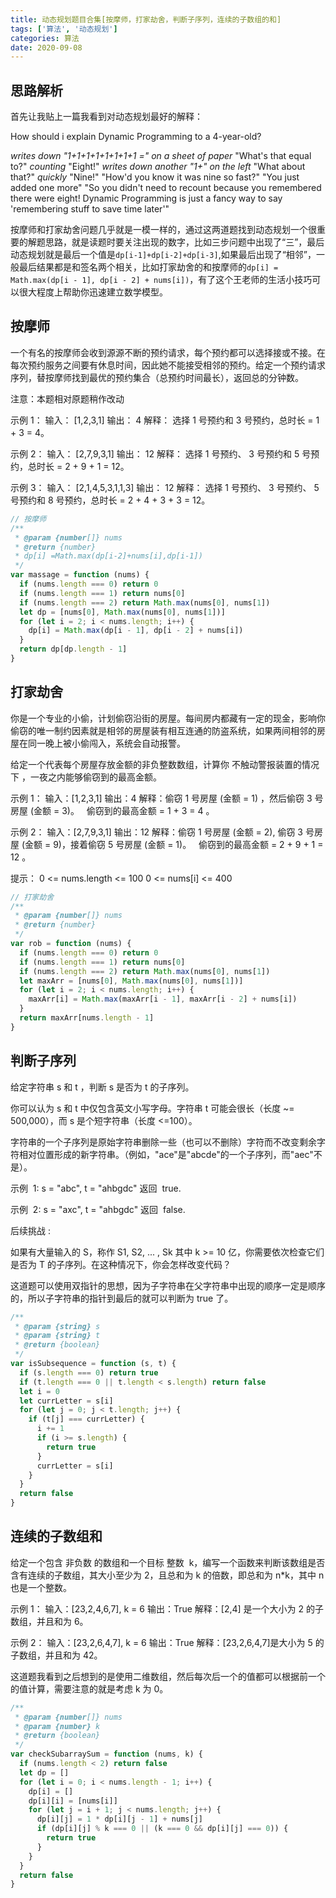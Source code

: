 ```yaml
---
title: 动态规划题目合集[按摩师，打家劫舍，判断子序列，连续的子数组的和]
tags: ['算法', '动态规划']
categories: 算法
date: 2020-09-08
---
```


## 思路解析

首先让我贴上一篇我看到对动态规划最好的解释：

How should i explain Dynamic Programming to a 4-year-old?

_writes down "1+1+1+1+1+1+1+1 =" on a sheet of paper_
"What's that equal to?"
_counting_ "Eight!"
_writes down another "1+" on the left_
"What about that?"
_quickly_ "Nine!"
"How'd you know it was nine so fast?"
"You just added one more"
"So you didn't need to recount because you remembered there were eight! Dynamic Programming is just a fancy way to say 'remembering stuff to save time later'"

<!--more-->

按摩师和打家劫舍问题几乎就是一模一样的，通过这两道题找到动态规划一个很重要的解题思路，就是读题时要关注出现的数字，比如三步问题中出现了“三”，最后动态规划就是最后一个值是`dp[i-1]+dp[i-2]+dp[i-3]`,如果最后出现了“相邻”，一般最后结果都是和签名两个相关，比如打家劫舍的和按摩师的`dp[i] = Math.max(dp[i - 1], dp[i - 2] + nums[i])`，有了这个王老师的生活小技巧可以很大程度上帮助你迅速建立数学模型。

## 按摩师

一个有名的按摩师会收到源源不断的预约请求，每个预约都可以选择接或不接。在每次预约服务之间要有休息时间，因此她不能接受相邻的预约。给定一个预约请求序列，替按摩师找到最优的预约集合（总预约时间最长），返回总的分钟数。

注意：本题相对原题稍作改动

示例 1：
输入： [1,2,3,1]
输出： 4
解释： 选择 1 号预约和 3 号预约，总时长 = 1 + 3 = 4。

示例 2：
输入： [2,7,9,3,1]
输出： 12
解释： 选择 1 号预约、 3 号预约和 5 号预约，总时长 = 2 + 9 + 1 = 12。

示例 3：
输入： [2,1,4,5,3,1,1,3]
输出： 12
解释： 选择 1 号预约、 3 号预约、 5 号预约和 8 号预约，总时长 = 2 + 4 + 3 + 3 = 12。

```javascript
// 按摩师
/**
 * @param {number[]} nums
 * @return {number}
 * dp[i] =Math.max(dp[i-2]+nums[i],dp[i-1])
 */
var massage = function (nums) {
  if (nums.length === 0) return 0
  if (nums.length === 1) return nums[0]
  if (nums.length === 2) return Math.max(nums[0], nums[1])
  let dp = [nums[0], Math.max(nums[0], nums[1])]
  for (let i = 2; i < nums.length; i++) {
    dp[i] = Math.max(dp[i - 1], dp[i - 2] + nums[i])
  }
  return dp[dp.length - 1]
}
```

## 打家劫舍

你是一个专业的小偷，计划偷窃沿街的房屋。每间房内都藏有一定的现金，影响你偷窃的唯一制约因素就是相邻的房屋装有相互连通的防盗系统，如果两间相邻的房屋在同一晚上被小偷闯入，系统会自动报警。

给定一个代表每个房屋存放金额的非负整数数组，计算你 不触动警报装置的情况下 ，一夜之内能够偷窃到的最高金额。

示例 1：
输入：[1,2,3,1]
输出：4
解释：偷窃 1 号房屋 (金额 = 1) ，然后偷窃 3 号房屋 (金额 = 3)。
  偷窃到的最高金额 = 1 + 3 = 4 。

示例 2：
输入：[2,7,9,3,1]
输出：12
解释：偷窃 1 号房屋 (金额 = 2), 偷窃 3 号房屋 (金额 = 9)，接着偷窃 5 号房屋 (金额 = 1)。
  偷窃到的最高金额 = 2 + 9 + 1 = 12 。

提示：
0 <= nums.length <= 100
0 <= nums[i] <= 400

```javascript
// 打家劫舍
/**
 * @param {number[]} nums
 * @return {number}
 */
var rob = function (nums) {
  if (nums.length === 0) return 0
  if (nums.length === 1) return nums[0]
  if (nums.length === 2) return Math.max(nums[0], nums[1])
  let maxArr = [nums[0], Math.max(nums[0], nums[1])]
  for (let i = 2; i < nums.length; i++) {
    maxArr[i] = Math.max(maxArr[i - 1], maxArr[i - 2] + nums[i])
  }
  return maxArr[nums.length - 1]
}
```

## 判断子序列

给定字符串 s 和 t ，判断 s 是否为 t 的子序列。

你可以认为 s 和 t 中仅包含英文小写字母。字符串 t 可能会很长（长度 ~= 500,000），而 s 是个短字符串（长度 <=100）。

字符串的一个子序列是原始字符串删除一些（也可以不删除）字符而不改变剩余字符相对位置形成的新字符串。（例如，"ace"是"abcde"的一个子序列，而"aec"不是）。

示例  1:
s = "abc", t = "ahbgdc"
返回  true.

示例  2:
s = "axc", t = "ahbgdc"
返回  false.

后续挑战 :

如果有大量输入的 S，称作 S1, S2, ... , Sk 其中 k >= 10 亿，你需要依次检查它们是否为 T 的子序列。在这种情况下，你会怎样改变代码？

这道题可以使用双指针的思想，因为子字符串在父字符串中出现的顺序一定是顺序的，所以子字符串的指针到最后的就可以判断为 true 了。

```javascript
/**
 * @param {string} s
 * @param {string} t
 * @return {boolean}
 */
var isSubsequence = function (s, t) {
  if (s.length === 0) return true
  if (t.length === 0 || t.length < s.length) return false
  let i = 0
  let currLetter = s[i]
  for (let j = 0; j < t.length; j++) {
    if (t[j] === currLetter) {
      i += 1
      if (i >= s.length) {
        return true
      }
      currLetter = s[i]
    }
  }
  return false
}
```

## 连续的子数组和

给定一个包含 非负数 的数组和一个目标 整数  k，编写一个函数来判断该数组是否含有连续的子数组，其大小至少为 2，且总和为 k 的倍数，即总和为 n\*k，其中 n 也是一个整数。

示例 1：
输入：[23,2,4,6,7], k = 6
输出：True
解释：[2,4] 是一个大小为 2 的子数组，并且和为 6。

示例 2：
输入：[23,2,6,4,7], k = 6
输出：True
解释：[23,2,6,4,7]是大小为 5 的子数组，并且和为 42。

这道题我看到之后想到的是使用二维数组，然后每次后一个的值都可以根据前一个的值计算，需要注意的就是考虑 k 为 0。

```javascript
/**
 * @param {number[]} nums
 * @param {number} k
 * @return {boolean}
 */
var checkSubarraySum = function (nums, k) {
  if (nums.length < 2) return false
  let dp = []
  for (let i = 0; i < nums.length - 1; i++) {
    dp[i] = []
    dp[i][i] = [nums[i]]
    for (let j = i + 1; j < nums.length; j++) {
      dp[i][j] = 1 * dp[i][j - 1] + nums[j]
      if (dp[i][j] % k === 0 || (k === 0 && dp[i][j] === 0)) {
        return true
      }
    }
  }
  return false
}
```
